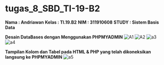 
# tugas_8_SBD_TI-19-B2

**Nama  : Andriawan**
**Kelas : TI.19.B2**
**NIM   : 311910608**
**STUDY : Sistem Basis Data**


**Desain DataBases dengan Menggunakan PHPMYADMIN**
![A1](https://user-images.githubusercontent.com/81581236/124164672-2215c380-dacb-11eb-891e-070eb3c0fcb1.PNG)
![A2](https://user-images.githubusercontent.com/81581236/124164690-28a43b00-dacb-11eb-9b26-c7b823b03851.PNG)
![a3](https://user-images.githubusercontent.com/81581236/124164701-2c37c200-dacb-11eb-84fc-0039dc34af77.PNG)
![a4](https://user-images.githubusercontent.com/81581236/124164721-348ffd00-dacb-11eb-8a9c-3e343477e34a.PNG)

**Tampilan Kolom dan Tabel pada HTML & PHP yang telah dikoneksikan langsung ke PHPMYADMIN**
![a5](https://user-images.githubusercontent.com/81581236/124164885-6a34e600-dacb-11eb-93e0-1a9c29e80cb6.PNG)
